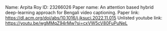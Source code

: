 Name: Arpita Roy
ID: 23266026
Paper name: An attention based hybrid deep-learning approach for Bengali video captioning.
Paper link: https://dl.acm.org/doi/abs/10.1016/j.jksuci.2022.11.015
Unlisted youtube link: https://youtu.be/wgMMqZ94rMw?si=cxVW5cV80FuPuNeL

